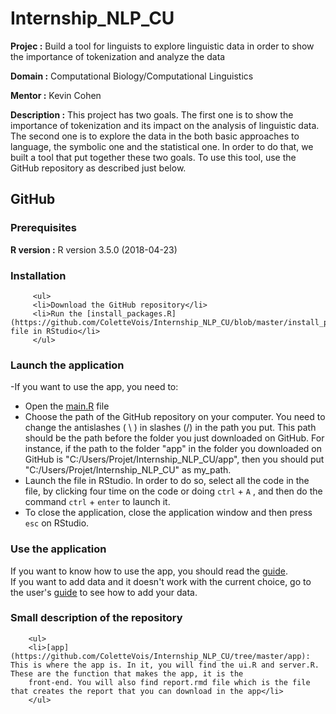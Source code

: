 # Internship_NLP_CU

**Projec :** Build a tool for linguists to explore linguistic data in order to show the importance of tokenization and analyze the data

**Domain :** Computational Biology/Computational Linguistics

**Mentor :** Kevin Cohen

**Description :** This project has two goals. The first one is to show the importance of tokenization and its impact on the analysis of linguistic data. The second one is to explore the data in the both basic approaches to language, the symbolic one and the statistical one. In order to do that, we built a tool that put together these two goals. To use this tool, use the GitHub repository as described just below.

## GitHub

### Prerequisites

**R version :**  R version 3.5.0 (2018-04-23) <br />

### Installation
         <ul>
         <li>Download the GitHub repository</li>
         <li>Run the [install_packages.R](https://github.com/ColetteVois/Internship_NLP_CU/blob/master/install_packages.R) file in RStudio</li>
         </ul>
### Launch the application

  -If you want to use the app, you need to: 
         <ul>
        <li>Open the [main.R](https://github.com/ColetteVois/Internship_NLP_CU/blob/master/main.R) file</li>
        <li>Choose the path of the GitHub repository on your computer. You need to change the antislashes ( \ ) in slashes (/) in the path you put.
          This path should be the path before the folder you just downloaded on GitHub. For instance, if the path to the folder "app" in the folder you downloaded on GitHub is "C:/Users/Projet/Internship_NLP_CU/app", then you should put "C:/Users/Projet/Internship_NLP_CU" as my_path.  </li>
        <li>Launch the file in RStudio. In order to do so, select all the code in the file, by clicking four time on the code or doing `ctrl` + `A` , and then do the command `ctrl` + `enter` to launch it.</li>
        <li> To close the application, close the application window and then press `esc` on RStudio. </li>
        </ul>

        
### Use the application

  If you want to know how to use the app, you should read the [guide](https://github.com/ColetteVois/Internship_NLP_CU/blob/master/guide/guide_word.docx).<br />
  If you want to add data and it doesn't work with the current choice, go to the user's [guide](https://github.com/ColetteVois/Internship_NLP_CU/blob/master/guide/guide_word.docx) to see how to add your data.
  
### Small description of the repository
        <ul>
        <li>[app](https://github.com/ColetteVois/Internship_NLP_CU/tree/master/app): This is where the app is. In it, you will find the ui.R and server.R. These are the function that makes the app, it is the                                    
        front-end. You will also find report.rmd file which is the file that creates the report that you can download in the app</li>
        </ul>
